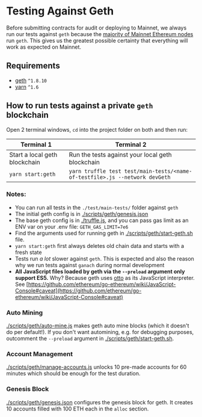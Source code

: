 # Testing Against Geth

Before submitting contracts for audit or deploying to Mainnet, we always run our tests against `geth` because the [majority of Mainnet Ethereum nodes](https://ethstats.net) run `geth`. This gives us the greatest possible certainty that everything will work as expected on Mainnet.

## Requirements

* [geth](https://geth.ethereum.org) `^1.8.10`
* [yarn](https://yarnpkg.com) `^1.6`

## How to run tests against a private `geth` blockchain

Open 2 terminal windows, `cd` into the project folder on both and then run:

| Terminal 1                    | Terminal 2                                                                  |
| ----------------------------- | --------------------------------------------------------------------------- |
| Start a local geth blockchain | Run the tests against your local geth blockchain                            |
| `yarn start:geth`             | `yarn truffle test test/main-tests/<name-of-testfile>.js --network devGeth` |

### Notes:

* You can run all tests in the `./test/main-tests/` folder against `geth`
* The initial geth config is in [./scripts/geth/genesis.json](./scripts/geth/genesis.json)
* The base geth config is in [./truffle.js](./truffle.js), and you can pass gas limit as an ENV var on your .env file: `GETH_GAS_LIMIT=7e6`
* Find the arguments used for running geth in [./scripts/geth/start-geth.sh](./scripts/geth/start-geth.sh) file.
* `yarn start:geth` first always deletes old chain data and starts with a fresh state
* Tests run _a lot_ slower against `geth`. This is expected and also the reason why we run tests against `ganach` during normal development
* **All JavaScript files loaded by geth via the `--preload` argument only support ES5.** Why? Because geth uses [otto](https://github.com/robertkrimen/otto) as its JavaScript interpreter. See [https://github.com/ethereum/go-ethereum/wiki/JavaScript-Console#caveat](https://github.com/ethereum/go-ethereum/wiki/JavaScript-Console#caveat)

### Auto Mining

[./scripts/geth/auto-mine.js](./scripts/geth/auto-mine.js) makes geth auto mine blocks (which it doesn't do per default!). If you don't want automining, e.g. for debugging purposes, outcomment the `--preload` argument in [./scripts/geth/start-geth.sh](./scripts/geth/start-geth.sh).

### Account Management

[./scripts/geth/manage-accounts.js](./scripts/geth/manage-accounts.js) unlocks 10 pre-made accounts for 60 minutes which should be enough for the test duration.

### Genesis Block

[./scripts/geth/genesis.json](./scripts/geth/genesis.json) configures the genesis block for geth. It creates 10 accounts filled with 100 ETH each in the `alloc` section.
